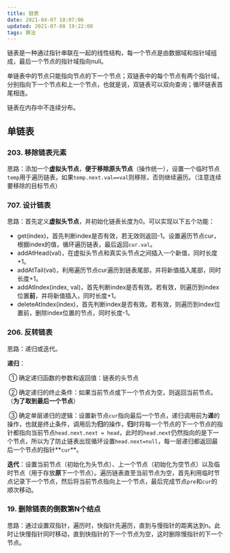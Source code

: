 ```yaml
---
title: 链表
date: 2021-04-07 18:07:06
updated: 2021-07-08 19:22:00
tags: 算法				
---
```


链表是一种通过指针串联在一起的线性结构，每一个节点是由数据域和指针域组成，最后一个节点的指针域指向null。

单链表中的节点只能指向节点的下一个节点；双链表中的每个节点有两个指针域，分别指向下一个节点和上一个节点，也就是说，双链表可以双向查询；循环链表首尾相连。

链表在内存中不连续分布。

## 单链表

### 203. 移除链表元素

思路：添加一个**虚拟头节点**，**便于移除原头节点**（操作统一），设置一个临时节点`temp`用于遍历链表，如果`temp.next.val==val`则移除，否则继续遍历。（注意连续要移除的目标节点）

### 707. 设计链表

思路：首先定义**虚拟头节点**，并初始化链表长度为0。可以实现以下五个功能：

- get(index)，首先判断index是否有效，若无效则返回-1。设置遍历节点cur，根据index的值，循环遍历链表，最后返回`cur.val`。
- addAtHead(val)，在虚拟头节点和真实头节点之间插入一个新值，同时长度+1。
- addAtTail(val)，利用遍历节点cur遍历到链表尾部，并将新值插入尾部，同时长度+1。
- addAtIndex(index, val)，首先判断index是否有效。若有效，则遍历到index位置**前**，并将新值插入，同时长度+1。
- deleteAtIndex(index)，首先判断index是否有效。若有效，则遍历到index位置前，删除index位置的节点，同时长度-1。

### 206. 反转链表

思路：递归或迭代。

**递归**：

​	① 确定递归函数的参数和返回值：链表的头节点

​	② 确定递归的终止条件：如果当前节点或下一个节点为空，则返回当前节点。（**为了取到最后一个节点**）

​	③ 确定单层递归的逻辑：设置新节点`cur`指向最后一个节点，递归调用前为**递**的操作，也就是终止条件，调用后为**归**的操作，**归**时将每一个节点的下一个节点的指针都指向当前节点`head.next.next = head`，此时的`head.next`仍然指向的是下一个节点，所以为了防止链表出现循环设置`head.next=null`，每一层递归都返回最后一个节点的指针**`cur`**。

**迭代**：设置当前节点（初始化为头节点）、上一个节点（初始化为空节点）以及临时节点（用于存放**原**下一个节点）。遍历链表直至当前节点为空，首先利用临时节点记录下一个节点，然后将当前节点指向上一个节点，最后完成节点`pre`和`cur`的顺次移动。

### 19. 删除链表的倒数第N个结点

思路：通过设置双指针，遍历时，快指针先遍历，直到与慢指针的距离达到n。此时让快慢指针同时移动，直到快指针的下一个节点为空，这时删除慢指针的下一个节点。